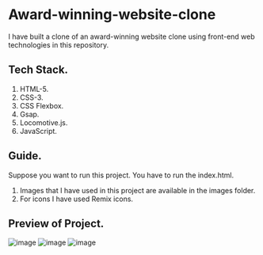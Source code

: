 # Award-winning-website-clone
I have built a clone of an award-winning website clone using front-end web technologies in this repository.

## Tech Stack.
1. HTML-5.
2. CSS-3.
3. CSS Flexbox.
4. Gsap.
5. Locomotive.js.
6. JavaScript.

## Guide.
Suppose you want to run this project. You have to run the index.html.
1. Images that I have used in this project are available in the images folder.
2. For icons I have used Remix icons.

## Preview of Project.
![image](https://github.com/MuhammadShakir-dev/Award-winning-website-clone/assets/84896803/76d7504b-5324-4912-aa2a-36e52b572e57)
![image](https://github.com/MuhammadShakir-dev/Award-winning-website-clone/assets/84896803/30bfdb2e-9846-4fd5-b156-d580be7134c8)
![image](https://github.com/MuhammadShakir-dev/Award-winning-website-clone/assets/84896803/a1770f52-2e20-41fc-a80d-172e7c64628f)



